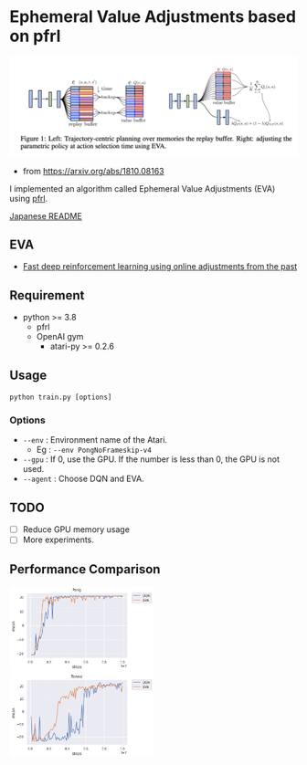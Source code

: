 # Ephemeral Value Adjustments based on pfrl

![figure](./figure/eva.png)
- from https://arxiv.org/abs/1810.08163

I implemented an algorithm called Ephemeral Value Adjustments (EVA) using [pfrl](https://github.com/pfnet/pfrl).

[Japanese README](./README_JP.md)

## EVA
- [Fast deep reinforcement learning using online adjustments from the past](https://arxiv.org/abs/1810.08163)

## Requirement
- python >= 3.8
    - pfrl
    - OpenAI gym
        - atari-py >= 0.2.6 

## Usage
    python train.py [options]
### Options
- `--env` : Environment name of the Atari.
    - Eg : `--env PongNoFrameskip-v4`
- `--gpu` : If 0, use the GPU. If the number is less than 0, the GPU is not used.
- `--agent` : Choose DQN and EVA.

## TODO
- [ ] Reduce GPU memory usage
- [ ] More experiments.

## Performance Comparison
<img src="./figure/exp_results/Pong.png" width=50%> <img src="./figure/exp_results/Tennis.png" width=50%>